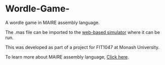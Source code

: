 # Wordle-Game-
A wordle game in MAIRE assembly language.

The .mas file can be imported to the [web-based simulator](https://marie.js.org/) where it can be run.

This was developed as part of a project for FIT1047 at Monash University.

To learn more about MAIRE assembly language, [Click here](https://marie.js.org/about.html).
